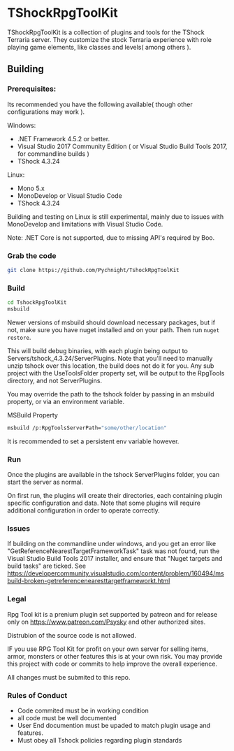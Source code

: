 # TShockRpgToolKit

TShockRpgToolKit is a collection of plugins and tools for the TShock Terraria server. They customize the stock Terraria experience with role playing game elements, like classes and levels( among others ).

## Building

### Prerequisites:

Its recommended you have the following available( though other configurations may work ).

Windows:

* .NET Framework 4.5.2 or better.
* Visual Studio 2017 Community Edition ( or Visual Studio Build Tools 2017, for commandline builds  )
* TShock 4.3.24

Linux:

* Mono 5.x
* MonoDevelop or Visual Studio Code
* TShock 4.3.24

Building and testing on Linux is still experimental, mainly due to issues with MonoDevelop and limitations with Visual Studio Code.

Note: .NET Core is not supported, due to missing API's required by Boo.

### Grab the code

```bash
git clone https://github.com/Pychnight/TshockRpgToolKit
```

### Build

```bash
cd TshockRpgToolKit
msbuild 
```

Newer versions of msbuild should download necessary packages, but if not, make sure you have nuget installed and on your path. Then run `nuget restore`. 

This will build debug binaries, with each plugin being output to Servers/tshock_4.3.24/ServerPlugins. Note that you'll need to manually unzip tshock over this location, the build does not do it for you.
Any sub project with the UseToolsFolder property set, will be output to the RpgTools directory, and not ServerPlugins.

You may override the path to the tshock folder by passing in an msbuild property, or via an environment variable.

MSBuild Property

```bash
msbuild /p:RpgToolsServerPath="some/other/location"
```

It is recommended to set a persistent env variable however.

### Run

Once the plugins are available in the tshock ServerPlugins folder, you can start the server as normal.

On first run, the plugins will create their directories, each containing plugin specific configuration and data. Note that some plugins will require additional configuration in order to operate correctly.

### Issues

If building on the commandline under windows, and you get an error like "GetReferenceNearestTargetFrameworkTask" task was not found, run the Visual Studio Build Tools 2017 installer, and ensure that "Nuget targets and build tasks" are ticked. See https://developercommunity.visualstudio.com/content/problem/160494/msbuild-broken-getreferencenearesttargetframeworkt.html

### Legal

Rpg Tool kit is a prenium plugin set supported by patreon and for release only on
https://www.patreon.com/Psysky and other authorized sites.

Distrubion of the source code is not allowed.

IF you use RPG Tool Kit for profit on your own server for selling items, armor, monsters or other features this is at your own risk.
You may provide this project with code or commits to help improve the overall experience.

All changes must be submited to this repo.

### Rules of Conduct

- Code commited must be in working condition
- all code must be well documented
- User End documention must be upaded to match plugin usage and features.
- Must obey all Tshock policies regarding plugin standards


